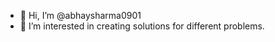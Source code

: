 - 👋 Hi, I’m @abhaysharma0901
- 👀 I’m interested in creating solutions for different problems.



<!---
abhaysharma0901/abhaysharma0901 is a ✨ special ✨ repository because its `README.md` (this file) appears on your GitHub profile.
You can click the Preview link to take a look at your changes.
--->
